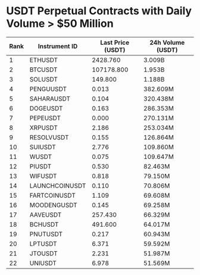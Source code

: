 # USDT Perpetual Contracts with Daily Volume > $50 Million

| Rank | Instrument ID | Last Price (USDT) | 24h Volume (USDT) |
|------|---------------|-------------------|-------------------|
| 1 | ETHUSDT | 2428.760 | 3.009B |
| 2 | BTCUSDT | 107178.800 | 1.953B |
| 3 | SOLUSDT | 149.800 | 1.188B |
| 4 | PENGUUSDT | 0.013 | 382.609M |
| 5 | SAHARAUSDT | 0.104 | 320.438M |
| 6 | DOGEUSDT | 0.163 | 286.353M |
| 7 | PEPEUSDT | 0.000 | 270.131M |
| 8 | XRPUSDT | 2.186 | 253.034M |
| 9 | RESOLVUSDT | 0.155 | 126.864M |
| 10 | SUIUSDT | 2.776 | 109.860M |
| 11 | WUSDT | 0.075 | 109.647M |
| 12 | PIUSDT | 0.530 | 82.463M |
| 13 | WIFUSDT | 0.818 | 79.150M |
| 14 | LAUNCHCOINUSDT | 0.110 | 70.806M |
| 15 | FARTCOINUSDT | 1.109 | 69.608M |
| 16 | MOODENGUSDT | 0.145 | 69.258M |
| 17 | AAVEUSDT | 257.430 | 66.329M |
| 18 | BCHUSDT | 491.600 | 64.017M |
| 19 | PNUTUSDT | 0.217 | 60.943M |
| 20 | LPTUSDT | 6.371 | 59.592M |
| 21 | JTOUSDT | 2.231 | 51.987M |
| 22 | UNIUSDT | 6.978 | 51.569M |
